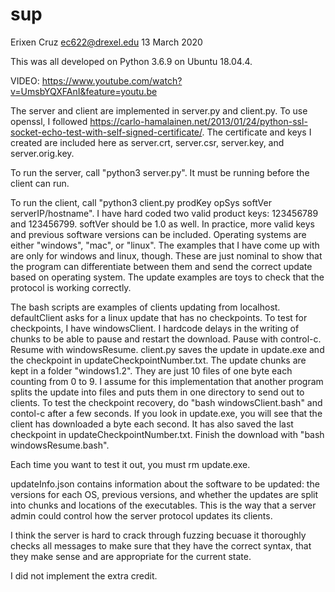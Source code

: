 # sup
Erixen Cruz ec622@drexel.edu
13 March 2020

This was all developed on Python 3.6.9 on Ubuntu 18.04.4.

VIDEO: https://www.youtube.com/watch?v=UmsbYQXFAnI&feature=youtu.be

The server and client are implemented in server.py and client.py. To use
openssl, I followed https://carlo-hamalainen.net/2013/01/24/python-ssl-socket-echo-test-with-self-signed-certificate/.
The certificate and keys I created are included here as server.crt, server.csr,
server.key, and server.orig.key.

To run the server, call "python3 server.py". It must be running before the
client can run.

To run the client, call "python3 client.py prodKey opSys softVer serverIP/hostname".
I have hard coded two valid product keys: 123456789 and 123456799. softVer
should be 1.0 as well. In practice, more valid keys and previous software
versions can be included. Operating systems are either "windows", "mac", or "linux".
The examples that I have come up with are only for windows and linux, though.
These are just nominal to show that the program can differentiate between them
and send the correct update based on operating system. The update examples are
toys to check that the protocol is working correctly.

The bash scripts are examples of clients updating from localhost. defaultClient
asks for a linux update that has no checkpoints. To test for checkpoints,
I have windowsClient. I hardcode delays in the writing of chunks to be able to
pause and restart the download. Pause with control-c. Resume with windowsResume.
client.py saves the update in update.exe and the checkpoint in
updateCheckpointNumber.txt.
The update chunks are kept in a folder "windows1.2". They are just 10 files of
one byte each counting from 0 to 9. I assume for this implementation that
another program splits the update into files and puts them in one directory
to send out to clients. To test the checkpoint recovery, do "bash windowsClient.bash"
and contol-c after a few seconds. If you look in update.exe, you will see that 
the client has downloaded a byte each second. It has also saved the last checkpoint
in updateCheckpointNumber.txt. Finish the download with "bash windowsResume.bash".

Each time you want to test it out, you must rm update.exe.

updateInfo.json contains information about the software to be updated: the
versions for each OS, previous versions, and whether the updates are split
into chunks and locations of the executables. This is the way that a server 
admin could control how the server protocol updates its clients.

I think the server is hard to crack through fuzzing becuase it thoroughly checks
all messages to make sure that they have the correct syntax, that they make sense
and are appropriate for the current state.

I did not implement the extra credit.

